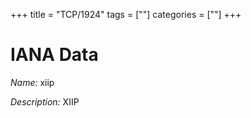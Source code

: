 +++
title = "TCP/1924"
tags = [""]
categories = [""]
+++

# IANA Data

_Name:_ xiip

_Description:_ XIIP

